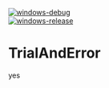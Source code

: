 [![windows-debug](https://github.com/Matq2064/TrialAndError/actions/workflows/windows-debug.yml/badge.svg)](https://github.com/Matq2064/TrialAndError/actions/workflows/windows-debug.yml) \
[![windows-release](https://github.com/Matq2064/TrialAndError/actions/workflows/windows-release.yml/badge.svg)](https://github.com/Matq2064/TrialAndError/actions/workflows/windows-release.yml)

# TrialAndError
yes
